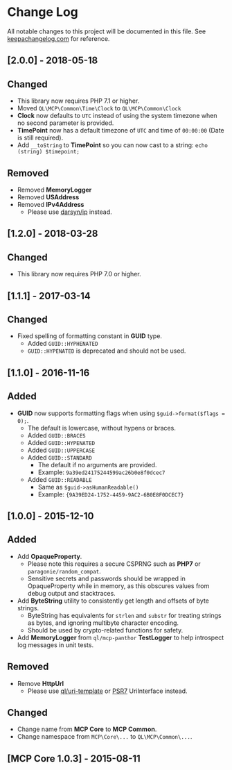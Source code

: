 # Change Log
All notable changes to this project will be documented in this file. See
[keepachangelog.com](http://keepachangelog.com) for reference.

## [2.0.0] - 2018-05-18
## Changed
- This library now requires PHP 7.1 or higher.
- Moved `QL\MCP\Common\Time\Clock` to `QL\MCP\Common\Clock`
- **Clock** now defaults to `UTC` instead of using the system timezone when no second parameter is provided.
- **TimePoint** now has a default timezone of `UTC` and time of `00:00:00` (Date is still required).
- Add `__toString` to **TimePoint** so you can now cast to a string: `echo (string) $timepoint;`

## Removed
- Removed **MemoryLogger**
- Removed **USAddress**
- Removed **IPv4Address**
    - Please use [darsyn/ip](https://github.com/darsyn/ip) instead.

## [1.2.0] - 2018-03-28
## Changed
- This library now requires PHP 7.0 or higher.

## [1.1.1] - 2017-03-14

## Changed
- Fixed spelling of formatting constant in **GUID** type.
    - Added `GUID::HYPHENATED`
    - `GUID::HYPENATED` is deprecated and should not be used.

## [1.1.0] - 2016-11-16

## Added
- **GUID** now supports formatting flags when using `$guid->format($flags = 0);`.
    - The default is lowercase, without hypens or braces.
    - Added `GUID::BRACES`
    - Added `GUID::HYPENATED`
    - Added `GUID::UPPERCASE`
    - Added `GUID::STANDARD`
        - The default if no arguments are provided.
        - Example: `9a39ed24175244599ac26b0e8f0dcec7`
    - Added `GUID::READABLE`
        - Same as `$guid->asHumanReadable()`
        - Example: `{9A39ED24-1752-4459-9AC2-6B0E8F0DCEC7}`

## [1.0.0] - 2015-12-10

## Added
- Add **OpaqueProperty**.
    - Please note this requires a secure CSPRNG such as **PHP7** or `paragonie/random_compat`.
    - Sensitive secrets and passwords should be wrapped in OpaqueProperty while in memory, as this obscures values
      from debug output and stacktraces.
- Add **ByteString** utility to consistently get length and offsets of byte strings.
    - ByteString has equivalents for `strlen` and `substr` for treating strings as bytes, and ignoring multibyte
      character encoding.
    - Should be used by crypto-related functions for safety.
- Add **MemoryLogger** from `ql/mcp-panthor` **TestLogger** to help introspect log messages in unit tests.

## Removed
- Remove **HttpUrl**
    - Please use [ql/uri-template](https://github.com/QuickenLoans/uri-template) or
      [PSR7](https://github.com/php-fig/http-message) UriInterface instead.

## Changed
- Change name from **MCP Core** to **MCP Common**.
- Change namespace from `MCP\Core\...` to `QL\MCP\Common\...`.

## [MCP Core 1.0.3] - 2015-08-11
